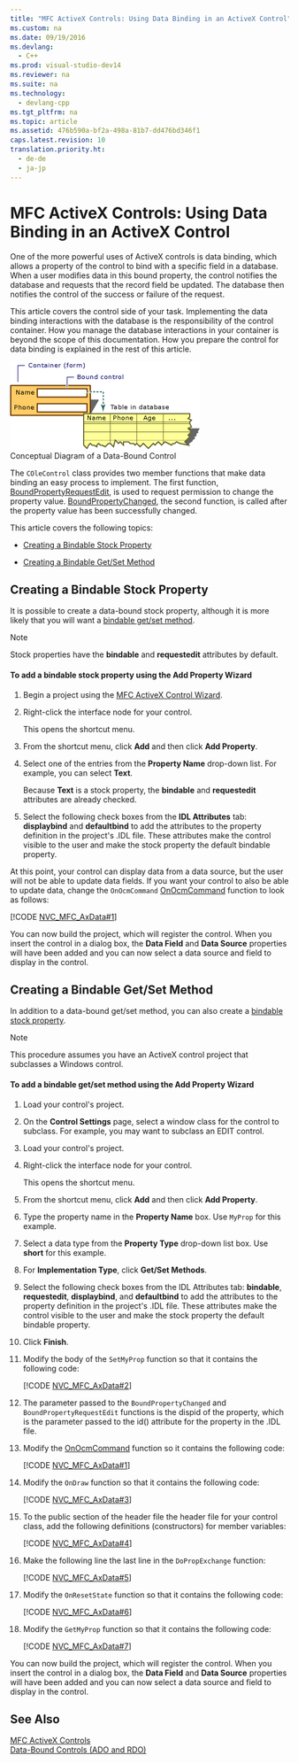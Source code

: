 ```yaml
---
title: "MFC ActiveX Controls: Using Data Binding in an ActiveX Control"
ms.custom: na
ms.date: 09/19/2016
ms.devlang: 
  - C++
ms.prod: visual-studio-dev14
ms.reviewer: na
ms.suite: na
ms.technology: 
  - devlang-cpp
ms.tgt_pltfrm: na
ms.topic: article
ms.assetid: 476b590a-bf2a-498a-81b7-dd476bd346f1
caps.latest.revision: 10
translation.priority.ht: 
  - de-de
  - ja-jp
---
```

# MFC ActiveX Controls: Using Data Binding in an ActiveX Control
One of the more powerful uses of ActiveX controls is data binding, which allows a property of the control to bind with a specific field in a database. When a user modifies data in this bound property, the control notifies the database and requests that the record field be updated. The database then notifies the control of the success or failure of the request.  
  
 This article covers the control side of your task. Implementing the data binding interactions with the database is the responsibility of the control container. How you manage the database interactions in your container is beyond the scope of this documentation. How you prepare the control for data binding is explained in the rest of this article.  
  
 ![Conceptual diagram of a data&#45;bound control](../vs140/media/vc374V1.gif "vc374V1")  
Conceptual Diagram of a Data-Bound Control  
  
 The `COleControl` class provides two member functions that make data binding an easy process to implement. The first function, [BoundPropertyRequestEdit](../vs140/COleControl--BoundPropertyRequestEdit.md), is used to request permission to change the property value. [BoundPropertyChanged](../vs140/COleControl--BoundPropertyChanged.md), the second function, is called after the property value has been successfully changed.  
  
 This article covers the following topics:  
  
-   [Creating a Bindable Stock Property](#vchowcreatingbindablestockproperty)  
  
-   [Creating a Bindable Get/Set Method](#vchowcreatingbindablegetsetmethod)  
  
##  <a name="vchowcreatingbindablestockproperty"></a> Creating a Bindable Stock Property  
 It is possible to create a data-bound stock property, although it is more likely that you will want a [bindable get/set method](#vchowcreatingbindablegetsetmethod).  
  
> [!NOTE]
>  Stock properties have the **bindable** and **requestedit** attributes by default.  
  
#### To add a bindable stock property using the Add Property Wizard  
  
1.  Begin a project using the [MFC ActiveX Control Wizard](../vs140/MFC-ActiveX-Control-Wizard.md).  
  
2.  Right-click the interface node for your control.  
  
     This opens the shortcut menu.  
  
3.  From the shortcut menu, click **Add** and then click **Add Property**.  
  
4.  Select one of the entries from the **Property Name** drop-down list. For example, you can select **Text**.  
  
     Because **Text** is a stock property, the **bindable** and **requestedit** attributes are already checked.  
  
5.  Select the following check boxes from the **IDL Attributes** tab: **displaybind** and **defaultbind** to add the attributes to the property definition in the project's .IDL file. These attributes make the control visible to the user and make the stock property the default bindable property.  
  
 At this point, your control can display data from a data source, but the user will not be able to update data fields. If you want your control to also be able to update data, change the `OnOcmCommand` [OnOcmCommand](../vs140/MFC-ActiveX-Controls--Subclassing-a-Windows-Control.md) function to look as follows:  
  
 [!CODE [NVC_MFC_AxData#1](../CodeSnippet/VS_Snippets_Cpp/NVC_MFC_AxData#1)]  
  
 You can now build the project, which will register the control. When you insert the control in a dialog box, the **Data Field** and **Data Source** properties will have been added and you can now select a data source and field to display in the control.  
  
##  <a name="vchowcreatingbindablegetsetmethod"></a> Creating a Bindable Get/Set Method  
 In addition to a data-bound get/set method, you can also create a [bindable stock property](#vchowcreatingbindablestockproperty).  
  
> [!NOTE]
>  This procedure assumes you have an ActiveX control project that subclasses a Windows control.  
  
#### To add a bindable get/set method using the Add Property Wizard  
  
1.  Load your control's project.  
  
2.  On the **Control Settings** page, select a window class for the control to subclass. For example, you may want to subclass an EDIT control.  
  
3.  Load your control's project.  
  
4.  Right-click the interface node for your control.  
  
     This opens the shortcut menu.  
  
5.  From the shortcut menu, click **Add** and then click **Add Property**.  
  
6.  Type the property name in the **Property Name** box. Use `MyProp` for this example.  
  
7.  Select a data type from the **Property Type** drop-down list box. Use **short** for this example.  
  
8.  For **Implementation Type**, click **Get/Set Methods**.  
  
9. Select the following check boxes from the IDL Attributes tab: **bindable**, **requestedit**, **displaybind**, and **defaultbind** to add the attributes to the property definition in the project's .IDL file. These attributes make the control visible to the user and make the stock property the default bindable property.  
  
10. Click **Finish**.  
  
11. Modify the body of the `SetMyProp` function so that it contains the following code:  
  
     [!CODE [NVC_MFC_AxData#2](../CodeSnippet/VS_Snippets_Cpp/NVC_MFC_AxData#2)]  
  
12. The parameter passed to the `BoundPropertyChanged` and `BoundPropertyRequestEdit` functions is the dispid of the property, which is the parameter passed to the id() attribute for the property in the .IDL file.  
  
13. Modify the [OnOcmCommand](../vs140/MFC-ActiveX-Controls--Subclassing-a-Windows-Control.md) function so it contains the following code:  
  
     [!CODE [NVC_MFC_AxData#1](../CodeSnippet/VS_Snippets_Cpp/NVC_MFC_AxData#1)]  
  
14. Modify the `OnDraw` function so that it contains the following code:  
  
     [!CODE [NVC_MFC_AxData#3](../CodeSnippet/VS_Snippets_Cpp/NVC_MFC_AxData#3)]  
  
15. To the public section of the header file the header file for your control class, add the following definitions (constructors) for member variables:  
  
     [!CODE [NVC_MFC_AxData#4](../CodeSnippet/VS_Snippets_Cpp/NVC_MFC_AxData#4)]  
  
16. Make the following line the last line in the `DoPropExchange` function:  
  
     [!CODE [NVC_MFC_AxData#5](../CodeSnippet/VS_Snippets_Cpp/NVC_MFC_AxData#5)]  
  
17. Modify the `OnResetState` function so that it contains the following code:  
  
     [!CODE [NVC_MFC_AxData#6](../CodeSnippet/VS_Snippets_Cpp/NVC_MFC_AxData#6)]  
  
18. Modify the `GetMyProp` function so that it contains the following code:  
  
     [!CODE [NVC_MFC_AxData#7](../CodeSnippet/VS_Snippets_Cpp/NVC_MFC_AxData#7)]  
  
 You can now build the project, which will register the control. When you insert the control in a dialog box, the **Data Field** and **Data Source** properties will have been added and you can now select a data source and field to display in the control.  
  
## See Also  
 [MFC ActiveX Controls](../vs140/MFC-ActiveX-Controls.md)   
 [Data-Bound Controls (ADO and RDO)](../vs140/Data-Bound-Controls--ADO-and-RDO-.md)